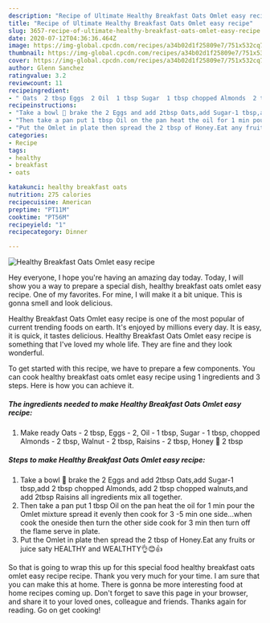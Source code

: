 ```yaml
---
description: "Recipe of Ultimate Healthy Breakfast Oats Omlet easy recipe"
title: "Recipe of Ultimate Healthy Breakfast Oats Omlet easy recipe"
slug: 3657-recipe-of-ultimate-healthy-breakfast-oats-omlet-easy-recipe
date: 2020-07-12T04:36:36.464Z
image: https://img-global.cpcdn.com/recipes/a34b02d1f25809e7/751x532cq70/healthy-breakfast-oats-omlet-easy-recipe-recipe-main-photo.jpg
thumbnail: https://img-global.cpcdn.com/recipes/a34b02d1f25809e7/751x532cq70/healthy-breakfast-oats-omlet-easy-recipe-recipe-main-photo.jpg
cover: https://img-global.cpcdn.com/recipes/a34b02d1f25809e7/751x532cq70/healthy-breakfast-oats-omlet-easy-recipe-recipe-main-photo.jpg
author: Glenn Sanchez
ratingvalue: 3.2
reviewcount: 11
recipeingredient:
- " Oats  2 tbsp Eggs  2 Oil  1 tbsp Sugar  1 tbsp chopped Almonds  2 tbsp Walnut  2 tbsp Raisins  2 tbsp Honey  2 tbsp"
recipeinstructions:
- "Take a bowl 🥣 brake the 2 Eggs and add 2tbsp Oats,add Sugar-1 tbsp,add 2 tbsp chopped Almonds, add 2 tbsp chopped walnuts,and add 2tbsp Raisins all ingredients mix all together."
- "Then take a pan put 1 tbsp Oil on the pan heat the oil for 1 min pour the Omlet mixture spread it evenly then cook for 3 -5 min one side...when cook the oneside then turn the other side cook for 3 min then turn off the flame serve in plate."
- "Put the Omlet in plate then spread the 2 tbsp of Honey.Eat any fruits or juice saty HEALTHY and WEALTHTY👌😊👍"
categories:
- Recipe
tags:
- healthy
- breakfast
- oats

katakunci: healthy breakfast oats 
nutrition: 275 calories
recipecuisine: American
preptime: "PT11M"
cooktime: "PT56M"
recipeyield: "1"
recipecategory: Dinner

---
```



![Healthy Breakfast Oats Omlet easy recipe](https://img-global.cpcdn.com/recipes/a34b02d1f25809e7/751x532cq70/healthy-breakfast-oats-omlet-easy-recipe-recipe-main-photo.jpg)

Hey everyone, I hope you're having an amazing day today. Today, I will show you a way to prepare a special dish, healthy breakfast oats omlet easy recipe. One of my favorites. For mine, I will make it a bit unique. This is gonna smell and look delicious.

Healthy Breakfast Oats Omlet easy recipe is one of the most popular of current trending foods on earth. It's enjoyed by millions every day. It is easy, it is quick, it tastes delicious. Healthy Breakfast Oats Omlet easy recipe is something that I've loved my whole life. They are fine and they look wonderful.




To get started with this recipe, we have to prepare a few components. You can cook healthy breakfast oats omlet easy recipe using 1 ingredients and 3 steps. Here is how you can achieve it.

<!--inarticleads1-->

##### The ingredients needed to make Healthy Breakfast Oats Omlet easy recipe:

1. Make ready  Oats - 2 tbsp, Eggs - 2, Oil - 1 tbsp, Sugar - 1 tbsp, chopped Almonds - 2 tbsp, Walnut - 2 tbsp, Raisins - 2 tbsp, Honey 🍯 2 tbsp




<!--inarticleads2-->

##### Steps to make Healthy Breakfast Oats Omlet easy recipe:

1. Take a bowl 🥣 brake the 2 Eggs and add 2tbsp Oats,add Sugar-1 tbsp,add 2 tbsp chopped Almonds, add 2 tbsp chopped walnuts,and add 2tbsp Raisins all ingredients mix all together.
1. Then take a pan put 1 tbsp Oil on the pan heat the oil for 1 min pour the Omlet mixture spread it evenly then cook for 3 -5 min one side...when cook the oneside then turn the other side cook for 3 min then turn off the flame serve in plate.
1. Put the Omlet in plate then spread the 2 tbsp of Honey.Eat any fruits or juice saty HEALTHY and WEALTHTY👌😊👍




So that is going to wrap this up for this special food healthy breakfast oats omlet easy recipe recipe. Thank you very much for your time. I am sure that you can make this at home. There is gonna be more interesting food at home recipes coming up. Don't forget to save this page in your browser, and share it to your loved ones, colleague and friends. Thanks again for reading. Go on get cooking!
